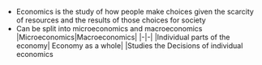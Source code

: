 - Economics is the study of how people make choices given the scarcity of resources and the results of those choices for society
- Can be split into microeconomics and macroeconomics
|Microeconomics|Macroeconomics|
|-|-|
|Individual parts of the economy| Economy as a whole|
|Studies the Decisions of individual economics 